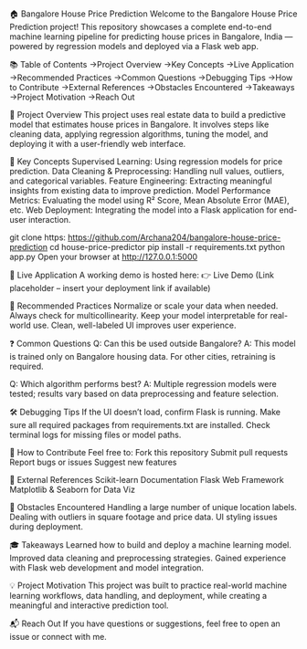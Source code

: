 🏠 Bangalore House Price Prediction
Welcome to the Bangalore House Price Prediction project!
This repository showcases a complete end-to-end machine learning pipeline for predicting house prices in Bangalore, India — powered by regression models and deployed via a Flask web app.



📚 Table of Contents
->Project Overview
->Key Concepts
->Live Application
->Recommended Practices
->Common Questions
->Debugging Tips
->How to Contribute
->External References
->Obstacles Encountered
->Takeaways
->Project Motivation
->Reach Out

📖 Project Overview
This project uses real estate data to build a predictive model that estimates house prices in Bangalore. It involves steps like cleaning data, applying regression algorithms, tuning the model, and deploying it with a user-friendly web interface.

🧠 Key Concepts
Supervised Learning: Using regression models for price prediction.
Data Cleaning & Preprocessing: Handling null values, outliers, and categorical variables.
Feature Engineering: Extracting meaningful insights from existing data to improve prediction.
Model Performance Metrics: Evaluating the model using R² Score, Mean Absolute Error (MAE), etc.
Web Deployment: Integrating the model into a Flask application for end-user interaction.

git clone https: https://github.com/Archana204/bangalore-house-price-prediction
cd house-price-predictor
pip install -r requirements.txt
python app.py
Open your browser at http://127.0.0.1:5000

🚀 Live Application
A working demo is hosted here:
👉 Live Demo (Link placeholder – insert your deployment link if available)

🌱 Recommended Practices
Normalize or scale your data when needed.
Always check for multicollinearity.
Keep your model interpretable for real-world use.
Clean, well-labeled UI improves user experience.


❓ Common Questions
Q: Can this be used outside Bangalore?
A: This model is trained only on Bangalore housing data. For other cities, retraining is required.

Q: Which algorithm performs best?
A: Multiple regression models were tested; results vary based on data preprocessing and feature selection.

🛠 Debugging Tips
If the UI doesn’t load, confirm Flask is running.
Make sure all required packages from requirements.txt are installed.
Check terminal logs for missing files or model paths.

🤝 How to Contribute
Feel free to:
Fork this repository
Submit pull requests
Report bugs or issues
Suggest new features

🔗 External References
Scikit-learn Documentation
Flask Web Framework
Matplotlib & Seaborn for Data Viz

🧗 Obstacles Encountered
Handling a large number of unique location labels.
Dealing with outliers in square footage and price data.
UI styling issues during deployment.

🎓 Takeaways
Learned how to build and deploy a machine learning model.
Improved data cleaning and preprocessing strategies.
Gained experience with Flask web development and model integration.

💡 Project Motivation
This project was built to practice real-world machine learning workflows, data handling, and deployment, while creating a meaningful and interactive prediction tool.

📬 Reach Out
If you have questions or suggestions, feel free to open an issue or connect with me.

